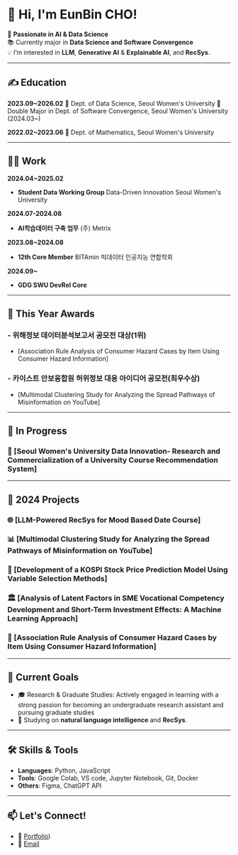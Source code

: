 # 👋 Hi, I'm EunBin CHO!

🌟 **Passionate in AI & Data Science**  
📚 Currently major in **Data Science and Software Convergence**  
💡 I’m interested in **LLM**, **Generative AI** & **Explainable AI**, and **RecSys**.

---
## ✍️ Education

**2023.09~2026.02**
🏫 Dept. of Data Science, Seoul Women's University
🏫 Double Major in Dept. of Software Convergence, Seoul Women's University (2024.03~)

**2022.02~2023.06**
🏫 Dept. of Mathematics, Seoul Women's University

---

## 🧑‍💼 Work

**2024.04~2025.02**
- **Student Data Working Group**
Data-Driven Innovation Seoul Women's University

**2024.07-2024.08**
- **AI학습데이터 구축 업무**
(주) Metrix

**2023.08~2024.08**
- **12th Core Member**
BITAmin 빅데이터 인공지능 연합학회

**2024.09~**
- **GDG SWU DevRel Core**

---
## 🎉 This Year Awards
### - 위해정보 데이터분석보고서 공모전 대상(1위)
- [Association Rule Analysis of Consumer Hazard Cases by Item Using Consumer Hazard Information]
### - 카이스트 안보융합원 허위정보 대응 아이디어 공모전(최우수상)
- [Multimodal Clustering Study for Analyzing the Spread Pathways of Misinformation on YouTube]
  

---

## 🥸 In Progress

### 🏫 [Seoul Women's University Data Innovation- Research and Commercialization of a University Course Recommendation System]

---
## 🚀 2024 Projects

### 🌐 [LLM-Powered RecSys for  Mood Based Date Course]

### 📊 [Multimodal Clustering Study for Analyzing the Spread Pathways of Misinformation on YouTube]
### 🎨 [Development of a KOSPI Stock Price Prediction Model Using Variable Selection Methods]
### 🏛️ [Analysis of Latent Factors in SME Vocational Competency Development and Short-Term Investment Effects: A Machine Learning Approach]
### 🧳 [Association Rule Analysis of Consumer Hazard Cases by Item Using Consumer Hazard Information]

---

## 🎯 Current Goals

- 🎓 Research & Graduate Studies: Actively engaged in learning with a strong passion for becoming an undergraduate research assistant and pursuing graduate studies 
- 🚀 Studying on **natural language intelligence** and **RecSys**.

---

## 🛠 Skills & Tools

- **Languages**: Python, JavaScript  
- **Tools**: Google Colab, VS code, Jupyter Notebook, Git, Docker  
- **Others**: Figma, ChatGPT API  

---

## 📫 Let's Connect!

- 💼 [Portfolio](https://www.notion.so/ChoEunBin-PORTFOLIO-98f08154c9f04e87b405ffacc4158507?pvs=4))  
- 📧 [Email](eunbin0690@gmail.com) 


